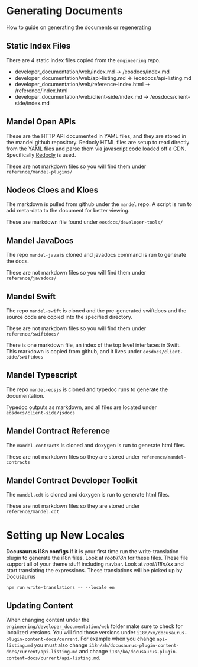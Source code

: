 # Generating Documents #
How to guide on generating the documents or regenerating

## Static Index Files ##

There are 4 static index files copied from the `engineering` repo.

* developer_documentation/web/index.md -> /eosdocs/index.md
* developer_documentation/web/api-listing.md -> /eosdocs/api-listing.md
* developer_documentation/web/reference-index.html -> /reference/index.html
* developer_documentation/web/client-side/index.md -> /eosdocs/client-side/index.md

## Mandel Open APIs ##
These are the HTTP API documented in YAML files, and they are stored in the mandel github repository. Redocly HTML files are setup to read directly from the YAML files and parse them via javascript code loaded off a CDN. Specifically [Redocly](https://redocly.com/docs/redoc/quickstart/) is used.

These are not markdown files so you will find them under `reference/mandel-plugins/`

## Nodeos Cloes and Kloes ##
The markdown is pulled from github under the `mandel` repo. A script is run to add meta-data to the document for better viewing.

These are markdown file found under `eosdocs/developer-tools/`

## Mandel JavaDocs ##
The repo `mandel-java` is cloned and javadocs command is run to generate the docs.

These are not markdown files so you will find them under `reference/javadocs/`

## Mandel Swift ##
The repo `mandel-swift` is cloned and the pre-generated swiftdocs and the source code are copied into the specified directory.

These are not markdown files so you will find them under `reference/swiftdocs/`

There is one markdown file, an index of the top level interfaces in Swift. This markdown is copied from github, and it lives under `eosdocs/client-side/swiftdocs`

## Mandel Typescript ##
The repo `mandel-eosjs` is cloned and typedoc runs to generate the documentation.

Typedoc outputs as markdown, and all files are located under `eosdocs/client-side/jsdocs`

## Mandel Contract Reference ##
The `mandel-contracts` is cloned and doxygen is run to generate html files.

These are not markdown files so they are stored under `reference/mandel-contracts`

## Mandel Contract Developer Toolkit ##
The `mandel.cdt` is cloned and doxygen is run to generate html files.

These are not markdown files so they are stored under `reference/mandel.cdt`

# Setting up New Locales #
**Docusaurus i18n configs**
If it is your first time run the write-translation plugin to generate the i18n files. Look at *root/i18n* for these files. These file support all of your theme stuff including navbar. Look at *root/i18n/xx* and start translating the expressions. These translations will be picked up by Docusaurus
```
npm run write-translations -- --locale en
```

## Updating Content ##
When changing content under the `engineering/developer_documentation/web` folder make sure to check for localized versions. You will find those versions under `i18n/xx/docusaurus-plugin-content-docs/current`. For example when you change `api-listing.md` you must also change `i18n/zh/docusaurus-plugin-content-docs/current/api-listing.md` and change `i18n/ko/docusaurus-plugin-content-docs/current/api-listing.md`.

